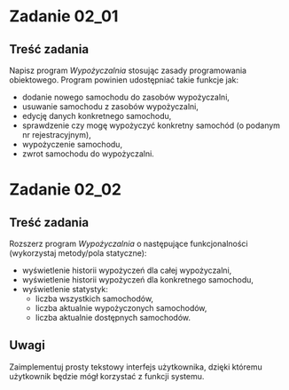 # Zadanie 02_01

## Treść zadania

Napisz program *Wypożyczalnia* stosując zasady programowania obiektowego. Program powinien udostępniać   takie funkcje jak:

* dodanie nowego samochodu do zasobów wypożyczalni,
* usuwanie samochodu z zasobów wypożyczalni,
* edycję danych konkretnego samochodu,
* sprawdzenie czy mogę wypożyczyć konkretny samochód (o podanym nr rejestracyjnym),
* wypożyczenie samochodu,
* zwrot samochodu do wypożyczalni.

# Zadanie 02_02

## Treść zadania

Rozszerz program *Wypożyczalnia* o następujące funkcjonalności (wykorzystaj metody/pola statyczne):

* wyświetlenie historii wypożyczeń dla całej wypożyczalni,
* wyświetlenie historii wypożyczeń dla konkretnego samochodu,
* wyświetlenie statystyk:
	* liczba wszystkich samochodów,
	* liczba aktualnie wypożyczonych samochodów,
	* liczba aktualnie dostępnych samochodów.

## Uwagi
Zaimplementuj prosty tekstowy interfejs użytkownika, dzięki któremu użytkownik będzie mógł korzystać z funkcji systemu.
